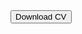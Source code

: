 <!DOCTYPE html>
<html lang="en">
<body>

<a href="../images/CV_Tao-Li.pdf" download="YourName_CV.pdf">
    <button class="download-btn">Download CV</button>
</a>


</body>
</html>
